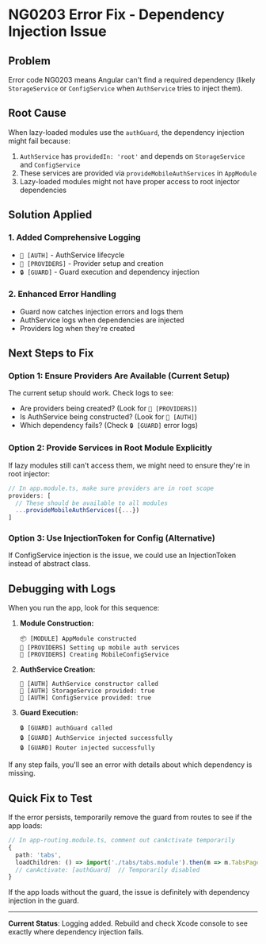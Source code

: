 # NG0203 Error Fix - Dependency Injection Issue

## Problem
Error code NG0203 means Angular can't find a required dependency (likely `StorageService` or `ConfigService` when `AuthService` tries to inject them).

## Root Cause
When lazy-loaded modules use the `authGuard`, the dependency injection might fail because:
1. `AuthService` has `providedIn: 'root'` and depends on `StorageService` and `ConfigService`
2. These services are provided via `provideMobileAuthServices` in `AppModule`
3. Lazy-loaded modules might not have proper access to root injector dependencies

## Solution Applied

### 1. Added Comprehensive Logging
- `🔐 [AUTH]` - AuthService lifecycle
- `🔧 [PROVIDERS]` - Provider setup and creation
- `🔒 [GUARD]` - Guard execution and dependency injection

### 2. Enhanced Error Handling
- Guard now catches injection errors and logs them
- AuthService logs when dependencies are injected
- Providers log when they're created

## Next Steps to Fix

### Option 1: Ensure Providers Are Available (Current Setup)
The current setup should work. Check logs to see:
- Are providers being created? (Look for `🔧 [PROVIDERS]`)
- Is AuthService being constructed? (Look for `🔐 [AUTH]`)
- Which dependency fails? (Check `🔒 [GUARD]` error logs)

### Option 2: Provide Services in Root Module Explicitly
If lazy modules still can't access them, we might need to ensure they're in root injector:

```typescript
// In app.module.ts, make sure providers are in root scope
providers: [
  // These should be available to all modules
  ...provideMobileAuthServices({...})
]
```

### Option 3: Use InjectionToken for Config (Alternative)
If ConfigService injection is the issue, we could use an InjectionToken instead of abstract class.

## Debugging with Logs

When you run the app, look for this sequence:

1. **Module Construction:**
   ```
   📦 [MODULE] AppModule constructed
   🔧 [PROVIDERS] Setting up mobile auth services
   🔧 [PROVIDERS] Creating MobileConfigService
   ```

2. **AuthService Creation:**
   ```
   🔐 [AUTH] AuthService constructor called
   🔐 [AUTH] StorageService provided: true
   🔐 [AUTH] ConfigService provided: true
   ```

3. **Guard Execution:**
   ```
   🔒 [GUARD] authGuard called
   🔒 [GUARD] AuthService injected successfully
   🔒 [GUARD] Router injected successfully
   ```

If any step fails, you'll see an error with details about which dependency is missing.

## Quick Fix to Test

If the error persists, temporarily remove the guard from routes to see if the app loads:

```typescript
// In app-routing.module.ts, comment out canActivate temporarily
{
  path: 'tabs',
  loadChildren: () => import('./tabs/tabs.module').then(m => m.TabsPageModule),
  // canActivate: [authGuard]  // Temporarily disabled
}
```

If the app loads without the guard, the issue is definitely with dependency injection in the guard.

---

**Current Status**: Logging added. Rebuild and check Xcode console to see exactly where dependency injection fails.

